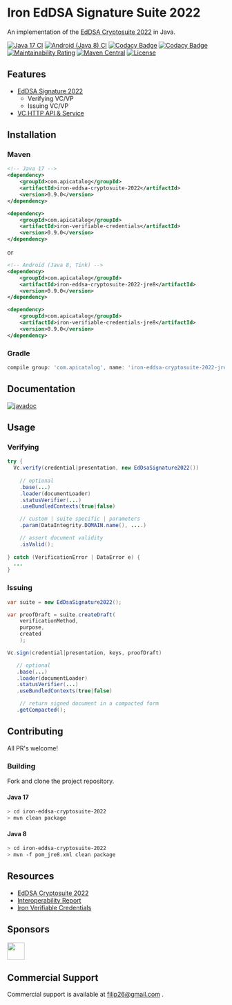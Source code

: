 # Iron EdDSA Signature Suite 2022

An implementation of the [EdDSA Cryptosuite 2022](https://www.w3.org/TR/vc-di-eddsa/#eddsa-2022) in Java.

[![Java 17 CI](https://github.com/filip26/iron-eddsa-cryptosuite-2022/actions/workflows/java17-build.yml/badge.svg)](https://github.com/filip26/iron-eddsa-cryptosuite-2022/actions/workflows/java17-build.yml)
[![Android (Java 8) CI](https://github.com/filip26/iron-eddsa-cryptosuite-2022/actions/workflows/java8-build.yml/badge.svg)](https://github.com/filip26/iron-eddsa-cryptosuite-2022/actions/workflows/java8-build.yml)
[![Codacy Badge](https://app.codacy.com/project/badge/Grade/806688cdb1d248e8b5cc2a67f6c2f0f8)](https://www.codacy.com/gh/filip26/iron-eddsa-cryptosuite-2022/dashboard?utm_source=github.com&amp;utm_medium=referral&amp;utm_content=filip26/iron-eddsa-cryptosuite-2022&amp;utm_campaign=Badge_Grade)
[![Codacy Badge](https://app.codacy.com/project/badge/Coverage/806688cdb1d248e8b5cc2a67f6c2f0f8)](https://www.codacy.com/gh/filip26/iron-eddsa-cryptosuite-2022/dashboard?utm_source=github.com&utm_medium=referral&utm_content=filip26/iron-eddsa-cryptosuite-2022&utm_campaign=Badge_Coverage)
[![Maintainability Rating](https://sonarcloud.io/api/project_badges/measure?project=filip26_iron-eddsa-cryptosuite-2022&metric=sqale_rating)](https://sonarcloud.io/dashboard?id=filip26_iron-eddsa-cryptosuite-2022)
[![Maven Central](https://img.shields.io/maven-central/v/com.apicatalog/iron-eddsa-cryptosuite-2022.svg?label=Maven%20Central)](https://search.maven.org/search?q=g:%22com.apicatalog%22%20AND%20a:%22iron-eddsa-cryptosuite-2022%22)
[![License](https://img.shields.io/badge/License-Apache%202.0-blue.svg)](https://opensource.org/licenses/Apache-2.0)

## Features
* [EdDSA Signature 2022](https://www.w3.org/TR/vc-di-eddsa/#eddsa-2022)
  * Verifying VC/VP
  * Issuing VC/VP
* [VC HTTP API & Service](https://github.com/filip26/iron-vc-api)

## Installation

### Maven

```xml
<!-- Java 17 -->
<dependency>
    <groupId>com.apicatalog</groupId>
    <artifactId>iron-eddsa-cryptosuite-2022</artifactId>
    <version>0.9.0</version>
</dependency>

<dependency>
    <groupId>com.apicatalog</groupId>
    <artifactId>iron-verifiable-credentials</artifactId>
    <version>0.9.0</version>
</dependency>
```

or

```xml
<!-- Android (Java 8, Tink) -->
<dependency>
    <groupId>com.apicatalog</groupId>
    <artifactId>iron-eddsa-cryptosuite-2022-jre8</artifactId>
    <version>0.9.0</version>
</dependency>

<dependency>
    <groupId>com.apicatalog</groupId>
    <artifactId>iron-verifiable-credentials-jre8</artifactId>
    <version>0.9.0</version>
</dependency>
```

### Gradle

```gradle
compile group: 'com.apicatalog', name: 'iron-eddsa-cryptosuite-2022-jre8', version: '0.9.0'
```

## Documentation

[![javadoc](https://javadoc.io/badge2/com.apicatalog/iron-eddsa-cryptosuite-2022/javadoc.svg)](https://javadoc.io/doc/com.apicatalog/iron-eddsa-cryptosuite-2022)

## Usage

### Verifying 

```java
try {
  Vc.verify(credential|presentation, new EdDsaSignature2022())
      
    // optional
    .base(...)
    .loader(documentLoader) 
    .statusVerifier(...)
    .useBundledContexts(true|false)

    // custom | suite specific | parameters
    .param(DataIntegrity.DOMAIN.name(), ....)

    // assert document validity
    .isValid();
    
} catch (VerificationError | DataError e) {
  ...
}

```

### Issuing

```java
var suite = new EdDsaSignature2022();

var proofDraft = suite.createDraft(
    verificationMethod,
    purpose,
    created
    );

Vc.sign(credential|presentation, keys, proofDraft)

   // optional
   .base(...)
   .loader(documentLoader) 
   .statusVerifier(...)
   .useBundledContexts(true|false)

    // return signed document in a compacted form
   .getCompacted();

```

## Contributing

All PR's welcome!

### Building

Fork and clone the project repository.

#### Java 17
```bash
> cd iron-eddsa-cryptosuite-2022
> mvn clean package
```

#### Java 8
```bash
> cd iron-eddsa-cryptosuite-2022
> mvn -f pom_jre8.xml clean package
```

## Resources
* [EdDSA Cryptosuite 2022](https://www.w3.org/TR/vc-di-eddsa/#eddsa-2022)
* [Interoperability Report](https://w3c-ccg.github.io/di-ed25519signature2020-test-suite/)
* [Iron Verifiable Credentials](https://github.com/filip26/iron-verifiable-credentials)

## Sponsors

<a href="https://github.com/digitalbazaar">
  <img src="https://avatars.githubusercontent.com/u/167436?s=200&v=4" width="40" />
</a> 

## Commercial Support
Commercial support is available at filip26@gmail.com
.
